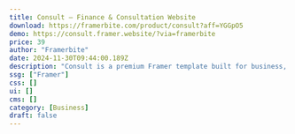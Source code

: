 ```yaml
---
title: Consult — Finance & Consultation Website
download: https://framerbite.com/product/consult?aff=YGGpO5
demo: https://consult.framer.website/?via=framerbite
price: 39
author: "Framerbite"
date: 2024-11-30T09:44:00.189Z
description: "Consult is a premium Framer template built for business, finance and consultation websites. With a very unique homepage layout and a treasure trove of 12 ready-to-launch pages, you'll impress customers with high converting website."
ssg: ["Framer"]
css: []
ui: []
cms: []
category: [Business]
draft: false
---
```


